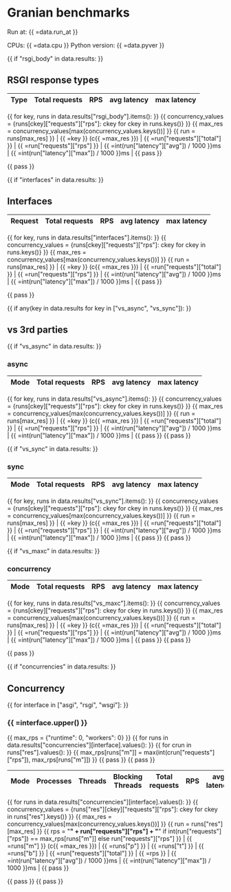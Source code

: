 # Granian benchmarks

Run at: {{ =data.run_at }}

CPUs: {{ =data.cpu }}
Python version: {{ =data.pyver }}

{{ if "rsgi_body" in data.results: }}
## RSGI response types

| Type | Total requests | RPS | avg latency | max latency |
| --- | --- | --- | --- | --- |
{{ for key, runs in data.results["rsgi_body"].items(): }}
{{ concurrency_values = {runs[ckey]["requests"]["rps"]: ckey for ckey in runs.keys()} }}
{{ max_res = concurrency_values[max(concurrency_values.keys())] }}
{{ run = runs[max_res] }}
| {{ =key }} (c{{ =max_res }}) | {{ =run["requests"]["total"] }} | {{ =run["requests"]["rps"] }} | {{ =int(run["latency"]["avg"]) / 1000 }}ms | {{ =int(run["latency"]["max"]) / 1000 }}ms |
{{ pass }}

{{ pass }}

{{ if "interfaces" in data.results: }}
## Interfaces

| Request | Total requests | RPS | avg latency | max latency |
| --- | --- | --- | --- | --- |
{{ for key, runs in data.results["interfaces"].items(): }}
{{ concurrency_values = {runs[ckey]["requests"]["rps"]: ckey for ckey in runs.keys()} }}
{{ max_res = concurrency_values[max(concurrency_values.keys())] }}
{{ run = runs[max_res] }}
| {{ =key }} (c{{ =max_res }}) | {{ =run["requests"]["total"] }} | {{ =run["requests"]["rps"] }} | {{ =int(run["latency"]["avg"]) / 1000 }}ms | {{ =int(run["latency"]["max"]) / 1000 }}ms |
{{ pass }}

{{ pass }}

{{ if any(key in data.results for key in ["vs_async", "vs_sync"]): }}
## vs 3rd parties

{{ if "vs_async" in data.results: }}
### async

| Mode | Total requests | RPS | avg latency | max latency |
| --- | --- | --- | --- | --- |
{{ for key, runs in data.results["vs_async"].items(): }}
{{ concurrency_values = {runs[ckey]["requests"]["rps"]: ckey for ckey in runs.keys()} }}
{{ max_res = concurrency_values[max(concurrency_values.keys())] }}
{{ run = runs[max_res] }}
| {{ =key }} (c{{ =max_res }}) | {{ =run["requests"]["total"] }} | {{ =run["requests"]["rps"] }} | {{ =int(run["latency"]["avg"]) / 1000 }}ms | {{ =int(run["latency"]["max"]) / 1000 }}ms |
{{ pass }}
{{ pass }}

{{ if "vs_sync" in data.results: }}
### sync

| Mode | Total requests | RPS | avg latency | max latency |
| --- | --- | --- | --- | --- |
{{ for key, runs in data.results["vs_sync"].items(): }}
{{ concurrency_values = {runs[ckey]["requests"]["rps"]: ckey for ckey in runs.keys()} }}
{{ max_res = concurrency_values[max(concurrency_values.keys())] }}
{{ run = runs[max_res] }}
| {{ =key }} (c{{ =max_res }}) | {{ =run["requests"]["total"] }} | {{ =run["requests"]["rps"] }} | {{ =int(run["latency"]["avg"]) / 1000 }}ms | {{ =int(run["latency"]["max"]) / 1000 }}ms |
{{ pass }}
{{ pass }}

{{ if "vs_maxc" in data.results: }}
### concurrency

| Mode | Total requests | RPS | avg latency | max latency |
| --- | --- | --- | --- | --- |
{{ for key, runs in data.results["vs_maxc"].items(): }}
{{ concurrency_values = {runs[ckey]["requests"]["rps"]: ckey for ckey in runs.keys()} }}
{{ max_res = concurrency_values[max(concurrency_values.keys())] }}
{{ run = runs[max_res] }}
| {{ =key }} (c{{ =max_res }}) | {{ =run["requests"]["total"] }} | {{ =run["requests"]["rps"] }} | {{ =int(run["latency"]["avg"]) / 1000 }}ms | {{ =int(run["latency"]["max"]) / 1000 }}ms |
{{ pass }}
{{ pass }}

{{ pass }}

{{ if "concurrencies" in data.results: }}
## Concurrency

{{ for interface in ["asgi", "rsgi", "wsgi"]: }}
### {{ =interface.upper() }}
{{ max_rps = {"runtime": 0, "workers": 0} }}
{{ for runs in data.results["concurrencies"][interface].values(): }}
{{ for crun in runs["res"].values(): }}
{{ max_rps[runs["m"]] = max(int(crun["requests"]["rps"]), max_rps[runs["m"]]) }}
{{ pass }}
{{ pass }}

| Mode | Processes | Threads | Blocking Threads | Total requests | RPS | avg latency | max latency |
| --- | --- | --- | --- | --- | --- | --- | --- |
{{ for runs in data.results["concurrencies"][interface].values(): }}
{{ concurrency_values = {runs["res"][ckey]["requests"]["rps"]: ckey for ckey in runs["res"].keys()} }}
{{ max_res = concurrency_values[max(concurrency_values.keys())] }}
{{ run = runs["res"][max_res] }}
{{ rps = "**" + run["requests"]["rps"] + "**" if int(run["requests"]["rps"]) == max_rps[runs["m"]] else run["requests"]["rps"] }}
| {{ =runs["m"] }} (c{{ =max_res }}) | {{ =runs["p"] }} | {{ =runs["t"] }} | {{ =runs["b"] }} | {{ =run["requests"]["total"] }} | {{ =rps }} | {{ =int(run["latency"]["avg"]) / 1000 }}ms | {{ =int(run["latency"]["max"]) / 1000 }}ms |
{{ pass }}

{{ pass }}
{{ pass }}
